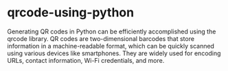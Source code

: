 # qrcode-using-python
Generating QR codes in Python can be efficiently accomplished using the qrcode library. QR codes are two-dimensional barcodes that store information in a machine-readable format, which can be quickly scanned using various devices like smartphones. They are widely used for encoding URLs, contact information, Wi-Fi credentials, and more.
